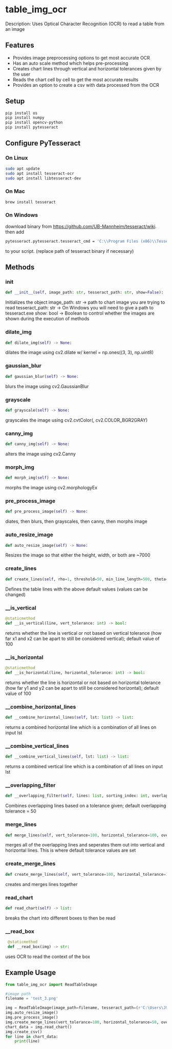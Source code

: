 # table_img_ocr
Description:
Uses Optical Character Recognition (OCR) to read a table from an image

## Features
- Provides image preprocessing options to get most accurate OCR
- Has an auto scale method which helps pre-processing
- Creates chart lines through vertical and horizontal tolerances given by the user
- Reads the chart cell by cell to get the most accurate results
- Provides an option to create a csv with data processed from the OCR

## Setup

```bash
pip install os
pip install numpy
pip install opencv-python
pip install pytesseract
```

## Configure PyTesseract

### On Linux 

```bash
sudo apt update
sudo apt install tesseract-ocr
sudo apt install libtesseract-dev
```

### On Mac 

```bash
brew install tesseract
```

### On Windows 
download binary from https://github.com/UB-Mannheim/tesseract/wiki. then add
```bash
pytesseract.pytesseract.tesseract_cmd = 'C:\\Program Files (x86)\\Tesseract-OCR\\tesseract.exe'
```
 to your script. (replace path of tesseract binary if necessary)
 
 ## Methods
 
 ### __init__
 
 ```python
 def __init__(self, image_path: str, tesseract_path: str, show=False):
 ```
 Initializes the object
 image_path: str -> path to chart image you are trying to read
 tesseract_path: str -> On Windows you will need to give a path to tesseract.exe
 show: bool -> Boolean to control whether the images are shown during the execution of methods

### dilate_img
 
 ```python
 def dilate_img(self) -> None:
 ```
 dilates the image using cv2.dilate w/ kernel = np.ones((3, 3), np.uint8)
 
 ### gaussian_blur
 
  ```python
 def gaussian_blur(self) -> None:
 ```
 blurs the image using cv2.GaussianBlur
 
 ### grayscale
 
 ```python
 def grayscale(self) -> None:
 ```
 grayscales the image using cv2.cvtColor(<img path>, cv2.COLOR_BGR2GRAY)
 
 ### canny_img
 
 ```python
 def canny_img(self) -> None:
 ```
 alters the image using cv2.Canny
 
 ### morph_img
 
 ```python
 def morph_img(self) -> None:
 ```
 morphs the image using cv2.morphologyEx
 
 ### pre_process_image
 
 ```python
 def pre_process_image(self) -> None:
 ```
 diates, then blurs, then grayscales, then canny, then morphs image
 
 ### auto_resize_image
 
 ```python
 def auto_resize_image(self) -> None:
 ```
Resizes the image so that either the height, width, or both are ~7000

 ### create_lines

 ```python
 def create_lines(self, rho=1, threshold=50, min_line_length=500, theta=(np.pi/180), max_line_gap=20) -> None:
 ```
 Defines the table lines with the above default values (values can be changed)
 
 ### __is_vertical
 
 ```python
 @staticmethod
 def __is_vertical(line, vert_tolerance: int) -> bool:
 ```
 returns whether the line is vertical or not based on vertical tolerance (how far x1 and x2 can be apart to still be considered vertical); default value of 100
 
 ### __is_horizontal
 
 ```python
 @staticmethod
 def __is_horizontal(line, horizontal_tolerance: int) -> bool:
 ```
 
 returns whether the line is horizontal or not based on horizontal tolerance (how far y1 and y2 can be apart to still be considered horizontal); default value of 100
 
 ### __combine_horizontal_lines
 
  ```python
 def __combine_horizontal_lines(self, lst: list) -> list:
 ```
 returns a combined horizontal line which is a combination of all lines on input lst
 
 ### __combine_vertical_lines
 
  ```python
 def __combine_vertical_lines(self, lst: list) -> list:
 ```
 returns a combined vertical line which is a combination of all lines on input lst
 
 ### __overlapping_filter
 
 ```python
 def __overlapping_filter(self, lines: list, sorting_index: int, overlapping_tolerance=None) -> list:
 ```
 Combines overlapping lines based on a tolerance given; default overlapping tolerance = 50
 
 ### merge_lines
 
 ```python
 def merge_lines(self, vert_tolerance=100, horizontal_tolerance=100, overlap_tolerance=50) -> None:
 ```
 merges all of the overlapping lines and seperates them out into vertical and horizontal lines. This is where default tolerance values are set
 
 ### create_merge_lines
 
 ```python
 def create_merge_lines(self, vert_tolerance=100, horizontal_tolerance=100, overlap_tolerance=50) -> None:
 ```
 
 creates and merges lines together
 
 ### read_chart
  
 ```python
 def read_chart(self) -> list:
 ```
 
 breaks the chart into different boxes to then be read
 
 ### __read_box
  
 ```python
  @staticmethod
  def __read_box(img) -> str:
 ```
 
 uses OCR to read the context of the box
 
 ## Example Usage
 
```python
from table_img_ocr import ReadTableImage

#image path
filename = 'test_3.png'

img = ReadTableImage(image_path=filename, tesseract_path=(r'C:\Users\JSPANGLER\AppData\Local\Programs\Tesseract-OCR\tesseract.exe'), show=False)
img.auto_resize_image()
img.pre_process_image()
img.create_merge_lines(vert_tolerance=100, horizontal_tolerance=50, overlap_tolerance=100)
chart_data = img.read_chart()
img.create_csv()
for line in chart_data:
    print(line)
```
